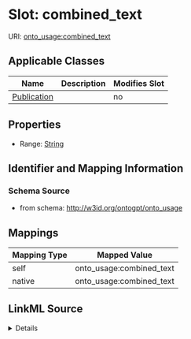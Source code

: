 

# Slot: combined_text

URI: [onto_usage:combined_text](http://w3id.org/ontogpt/onto_usagecombined_text)



<!-- no inheritance hierarchy -->





## Applicable Classes

| Name | Description | Modifies Slot |
| --- | --- | --- |
| [Publication](Publication.md) |  |  no  |







## Properties

* Range: [String](String.md)





## Identifier and Mapping Information







### Schema Source


* from schema: http://w3id.org/ontogpt/onto_usage




## Mappings

| Mapping Type | Mapped Value |
| ---  | ---  |
| self | onto_usage:combined_text |
| native | onto_usage:combined_text |




## LinkML Source

<details>
```yaml
name: combined_text
from_schema: http://w3id.org/ontogpt/onto_usage
rank: 1000
alias: combined_text
owner: Publication
domain_of:
- Publication
range: string

```
</details>